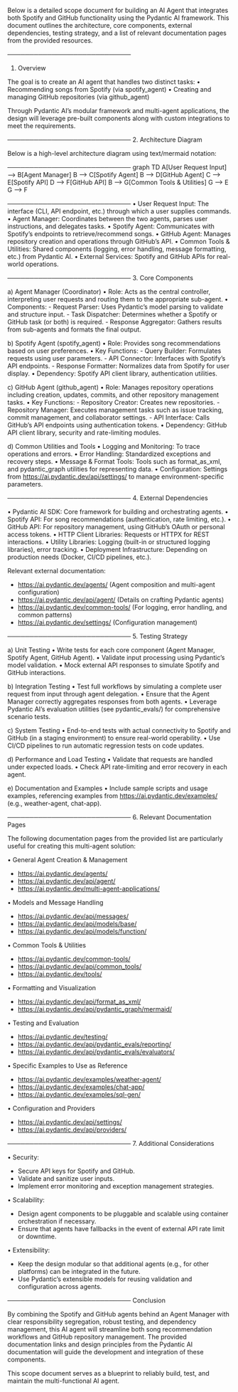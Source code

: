 Below is a detailed scope document for building an AI Agent that integrates both Spotify and GitHub functionality using the Pydantic AI framework. This document outlines the architecture, core components, external dependencies, testing strategy, and a list of relevant documentation pages from the provided resources.

────────────────────────────
1. Overview

The goal is to create an AI agent that handles two distinct tasks:
• Recommending songs from Spotify (via spotify_agent)
• Creating and managing GitHub repositories (via github_agent)

Through Pydantic AI’s modular framework and multi-agent applications, the design will leverage pre-built components along with custom integrations to meet the requirements.

────────────────────────────
2. Architecture Diagram

Below is a high-level architecture diagram using text/mermaid notation:

────────────────────────────
    graph TD
      A[User Request Input] --> B[Agent Manager]
      B --> C[Spotify Agent]
      B --> D[GitHub Agent]
      C --> E[Spotify API]
      D --> F[GitHub API]
      B --> G[Common Tools & Utilities]
      G --> E
      G --> F

────────────────────────────
• User Request Input: The interface (CLI, API endpoint, etc.) through which a user supplies commands.
• Agent Manager: Coordinates between the two agents, parses user instructions, and delegates tasks.
• Spotify Agent: Communicates with Spotify’s endpoints to retrieve/recommend songs.
• GitHub Agent: Manages repository creation and operations through GitHub’s API.
• Common Tools & Utilities: Shared components (logging, error handling, message formatting, etc.) from Pydantic AI.
• External Services: Spotify and GitHub APIs for real-world operations.

────────────────────────────
3. Core Components

a) Agent Manager (Coordinator)
   • Role: Acts as the central controller, interpreting user requests and routing them to the appropriate sub-agent.
   • Components:
     - Request Parser: Uses Pydantic’s model parsing to validate and structure input.
     - Task Dispatcher: Determines whether a Spotify or GitHub task (or both) is required.
     - Response Aggregator: Gathers results from sub-agents and formats the final output.

b) Spotify Agent (spotify_agent)
   • Role: Provides song recommendations based on user preferences.
   • Key Functions:
     - Query Builder: Formulates requests using user parameters.
     - API Connector: Interfaces with Spotify’s API endpoints.
     - Response Formatter: Normalizes data from Spotify for user display.
   • Dependency: Spotify API client library, authentication utilities.

c) GitHub Agent (github_agent)
   • Role: Manages repository operations including creation, updates, commits, and other repository management tasks.
   • Key Functions:
     - Repository Creator: Creates new repositories.
     - Repository Manager: Executes management tasks such as issue tracking, commit management, and collaborator settings.
     - API Interface: Calls GitHub’s API endpoints using authentication tokens.
   • Dependency: GitHub API client library, security and rate-limiting modules.

d) Common Utilities and Tools
   • Logging and Monitoring: To trace operations and errors.
   • Error Handling: Standardized exceptions and recovery steps.
   • Message & Format Tools: Tools such as format_as_xml, and pydantic_graph utilities for representing data.
   • Configuration: Settings from https://ai.pydantic.dev/api/settings/ to manage environment-specific parameters.

────────────────────────────
4. External Dependencies

• Pydantic AI SDK: Core framework for building and orchestrating agents.
• Spotify API: For song recommendations (authentication, rate limiting, etc.).
• GitHub API: For repository management, using GitHub’s OAuth or personal access tokens.
• HTTP Client Libraries: Requests or HTTPX for REST interactions.
• Utility Libraries: Logging (built-in or structured logging libraries), error tracking.
• Deployment Infrastructure: Depending on production needs (Docker, CI/CD pipelines, etc.).

Relevant external documentation:
   - https://ai.pydantic.dev/agents/ (Agent composition and multi-agent configuration)
   - https://ai.pydantic.dev/api/agent/ (Details on crafting Pydantic agents)
   - https://ai.pydantic.dev/common-tools/ (For logging, error handling, and common patterns)
   - https://ai.pydantic.dev/settings/ (Configuration management)

────────────────────────────
5. Testing Strategy

a) Unit Testing
   • Write tests for each core component (Agent Manager, Spotify Agent, GitHub Agent).
   • Validate input processing using Pydantic’s model validation.
   • Mock external API responses to simulate Spotify and GitHub interactions.

b) Integration Testing
   • Test full workflows by simulating a complete user request from input through agent delegation.
   • Ensure that the Agent Manager correctly aggregates responses from both agents.
   • Leverage Pydantic AI’s evaluation utilities (see pydantic_evals/) for comprehensive scenario tests.

c) System Testing
   • End-to-end tests with actual connectivity to Spotify and GitHub (in a staging environment) to ensure real-world operability.
   • Use CI/CD pipelines to run automatic regression tests on code updates.

d) Performance and Load Testing
   • Validate that requests are handled under expected loads.
   • Check API rate-limiting and error recovery in each agent.

e) Documentation and Examples
   • Include sample scripts and usage examples, referencing examples from https://ai.pydantic.dev/examples/ (e.g., weather-agent, chat-app).

────────────────────────────
6. Relevant Documentation Pages

The following documentation pages from the provided list are particularly useful for creating this multi-agent solution:

• General Agent Creation & Management
   - https://ai.pydantic.dev/agents/
   - https://ai.pydantic.dev/api/agent/
   - https://ai.pydantic.dev/multi-agent-applications/

• Models and Message Handling
   - https://ai.pydantic.dev/api/messages/
   - https://ai.pydantic.dev/api/models/base/
   - https://ai.pydantic.dev/api/models/function/

• Common Tools & Utilities
   - https://ai.pydantic.dev/common-tools/
   - https://ai.pydantic.dev/api/common_tools/
   - https://ai.pydantic.dev/tools/

• Formatting and Visualization
   - https://ai.pydantic.dev/api/format_as_xml/
   - https://ai.pydantic.dev/api/pydantic_graph/mermaid/

• Testing and Evaluation
   - https://ai.pydantic.dev/testing/
   - https://ai.pydantic.dev/api/pydantic_evals/reporting/
   - https://ai.pydantic.dev/api/pydantic_evals/evaluators/

• Specific Examples to Use as Reference
   - https://ai.pydantic.dev/examples/weather-agent/
   - https://ai.pydantic.dev/examples/chat-app/
   - https://ai.pydantic.dev/examples/sql-gen/

• Configuration and Providers
   - https://ai.pydantic.dev/api/settings/
   - https://ai.pydantic.dev/api/providers/

────────────────────────────
7. Additional Considerations

• Security:
   - Secure API keys for Spotify and GitHub.
   - Validate and sanitize user inputs.
   - Implement error monitoring and exception management strategies.

• Scalability:
   - Design agent components to be pluggable and scalable using container orchestration if necessary.
   - Ensure that agents have fallbacks in the event of external API rate limit or downtime.

• Extensibility:
   - Keep the design modular so that additional agents (e.g., for other platforms) can be integrated in the future.
   - Use Pydantic’s extensible models for reusing validation and configuration across agents.

────────────────────────────
Conclusion

By combining the Spotify and GitHub agents behind an Agent Manager with clear responsibility segregation, robust testing, and dependency management, this AI agent will streamline both song recommendation workflows and GitHub repository management. The provided documentation links and design principles from the Pydantic AI documentation will guide the development and integration of these components.

This scope document serves as a blueprint to reliably build, test, and maintain the multi-functional AI agent.